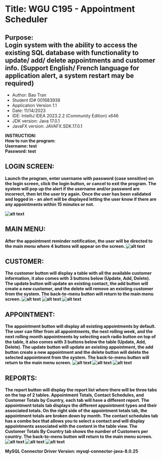 <h1>Title: WGU C195 - Appointment Scheduler</h1>
<h2>Purpose: <br>
Login system with the ability to access the existing SQL database with functionality to update/ add/ delete appointments and customer info. (Support English/ French language for application alert, a system restart may be required)
</h2>
<ul>
  <li>Author: Bao Tran</li>
  <li>Student ID# 001683938</li>
  <li>Application Version 1.1</li>
  <li>Date: 11/14/2023</li>
  <li>IDE: IntelliJ IDEA 2023.2.2 (Community Edition) x646</li>
  <li>JDK version: Java 17.0.1</li>
  <li>JavaFX version: JAVAFX.SDK.17.0.1</li>
</ul>



<b>INSTRUCTION:<b> <br>
How to run the program: <br>
Username: test <br>
Password: test


<h2>LOGIN SCREEN:</h2>
<p>Launch the program, enter username with password (case sensitive) on the login screen, click the login button, or cancel to exit the program.
The system will pop up the alert if the username and/or password are incorrect, then let the user try again.
Once the user has been validated and logged in - an alert will be displayed letting the user know if there are any appointments within 15 minutes or not.</p>
<img src="Screenshots/LOGIN.png" alt="alt text" title="Login" />




<h2>MAIN MENU:</h2>
<p>After the appointment reminder notification, the user will be directed to the main menu where 4 buttons will appear on the screen.
<img src="Screenshots/MAIN MENU.png" alt="alt text" title="MainMenu" />
</p>



<h2>CUSTOMER:</h2>
<p>The customer button will display a table with all the available customer information, it also comes with 3 buttons below (Update,  Add, Delete).
The update button will update an existing contact, the add button will create a new customer, and the delete will remove an existing customer from the system.
The back-to-menu button will return to the main menu screen.
<img src="Screenshots/CUSTOMER TABLE.png" alt="alt text" title="CustomerTable" />
<img src="Screenshots/CUSTOMER - ADD.png" alt="alt text" title="CustomerAdd" />
<img src="Screenshots/CUSTOMER - UPDATE.png" alt="alt text" title="CustomerUpdate" />
</p>




<h2>APPOINTMENT:</h2>
<p>The appointment button will display all existing appointments by default. The user can filter from all appointments, the next rolling week, and the
next rolling month appointments by selecting each radio button on top of the table, it also comes with 3 buttons below the table (Update,  Add, Delete). The update button will update an existing appointment, the add button create a new appointment and the delete button will delete the selected appointment from the system.
The back-to-menu button will return to the main menu screen.
<img src="Screenshots/APPOINTMENT TABLE.png" alt="alt text" title="AppTable" />
<img src="Screenshots/APPOINTMENT - ADD.png" alt="alt text" title="AppAdd" />
<img src="Screenshots/APPOINTMENT - UPDATE.png" alt="alt text" title="AppUpdate" />
</p>

<h2>REPORTS:</h2>
<p>The report button will display the report list where there will be three tabs on the top of 2 tables. Appointment Totals, Contact Schedules, and Customer Totals by Country, each tab will have a different report.
The appointment totals tab displays the different appointment types and their associated totals. On the right side of the appointment totals tab, the appointment totals are broken down by month.
The contact schedules tab has a combo box that allows you to select a contact and will display appointments associated with the content in the table view.
The Customer Totals By Country tab shows the number of Customers per country.
The back-to-menu button will return to the main menu screen.
<img src="Screenshots/APP REPORT.png" alt="alt text" title="AppReport" />
<img src="Screenshots/CONTACT REPORT.png" alt="alt text" title="ContactReport" />
<img src="Screenshots/CUSTOMER REPORT.png" alt="alt text" title="CustomerReport" />
</p>

<p>MySQL Connector Driver Version: mysql-connector-java-8.0.25</p>
